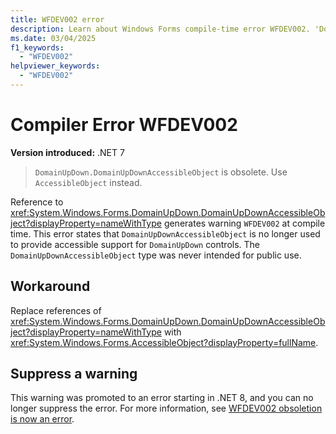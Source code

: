 ```yaml
---
title: WFDEV002 error
description: Learn about Windows Forms compile-time error WFDEV002. 'DomainUpDown.DomainUpDownAccessibleObject' is obsolete. Use 'AccessibleObject' instead.
ms.date: 03/04/2025
f1_keywords:
  - "WFDEV002"
helpviewer_keywords:
  - "WFDEV002"
---
```

# Compiler Error WFDEV002

**Version introduced:** .NET 7

> `DomainUpDown.DomainUpDownAccessibleObject` is obsolete. Use `AccessibleObject` instead.

Reference to <xref:System.Windows.Forms.DomainUpDown.DomainUpDownAccessibleObject?displayProperty=nameWithType> generates warning `WFDEV002` at compile time. This error states that `DomainUpDownAccessibleObject` is no longer used to provide accessible support for `DomainUpDown` controls. The `DomainUpDownAccessibleObject` type was never intended for public use.

## Workaround

Replace references of <xref:System.Windows.Forms.DomainUpDown.DomainUpDownAccessibleObject?displayProperty=nameWithType> with <xref:System.Windows.Forms.AccessibleObject?displayProperty=fullName>.

## Suppress a warning

This warning was promoted to an error starting in .NET 8, and you can no longer suppress the error. For more information, see [WFDEV002 obsoletion is now an error](/dotnet/core/compatibility/windows-forms/8.0/domainupdownaccessibleobject).
